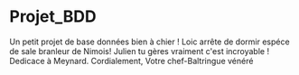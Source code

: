 Projet_BDD
==========

Un petit projet de base données bien à chier !
Loic arrête de dormir espéce de sale branleur de Nimois!
Julien tu gères vraiment c'est incroyable !
Dedicace à Meynard.
Cordialement, Votre chef-Baltringue vénéré
